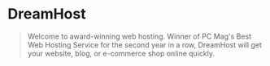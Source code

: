 # DreamHost

> Welcome to award-winning web hosting. Winner of PC Mag's Best Web Hosting Service for the second year in a row, DreamHost will get your website, blog, or e-commerce shop online quickly.